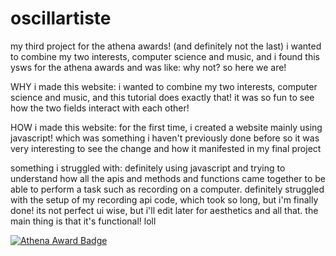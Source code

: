 # oscillartiste
my third project for the athena awards! (and definitely not the last) i wanted to combine my two interests, computer science and music, and i found this ysws for the athena awards and was like: why not? so here we are!

WHY i made this website: i wanted to combine my two interests, computer science and music, and this tutorial does exactly that! it was so fun to see how the two fields interact with each other!

HOW i made this website: for the first time, i created a website mainly using javascript! which was something i haven't previously done before so it was very interesting to see the change and how it manifested in my final project

something i struggled with: definitely using javascript and trying to understand how all the apis and methods and functions came together to be able to perform a task such as recording on a computer. definitely struggled with the setup of my recording api code, which took so long, but i'm finally done! its not perfect ui wise, but i'll edit later for aesthetics and all that. the main thing is that it's functional! loll

[![Athena Award Badge](https://img.shields.io/endpoint?url=https%3A%2F%2Faward.athena.hackclub.com%2Fapi%2Fbadge)](https://award.athena.hackclub.com?utm_source=readme)
